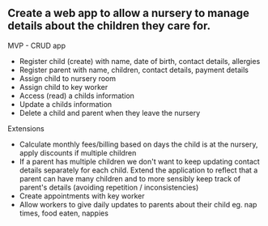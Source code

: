 ## Create a web app to allow a nursery to manage details about the children they care for.

MVP - CRUD app
- Register child (create) with name, date of birth, contact details, allergies
- Register parent with name, children, contact details, payment details
- Assign child to nursery room
- Assign child to key worker
- Access (read) a childs information
- Update a childs information
- Delete a child and parent when they leave the nursery

Extensions
- Calculate monthly fees/billing based on days the child is at the nursery, apply discounts if multiple children
- If a parent has multiple children we don't want to keep updating contact details separately for each child. Extend the application to reflect that a parent can have many children and to more sensibly keep track of parent's details (avoiding repetition / inconsistencies)
- Create appointments with key worker
- Allow workers to give daily updates to parents about their child eg. nap times, food eaten, nappies



